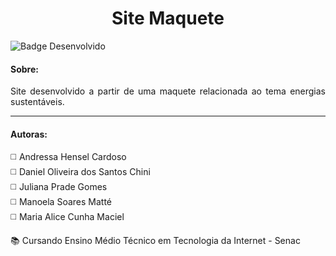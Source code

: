 <h1 align="center"> Site Maquete </h1>

![Badge Desenvolvido](https://img.shields.io/badge/STATUS-DESENVOLVIDO-lightgrey?style=for-the-badge)

<h4> Sobre: </h4>

<p align="justify" > Site desenvolvido a partir de uma maquete relacionada ao tema energias sustentáveis. </p>

<hr>

<h4> Autoras: </h4>

<p> ◻️	Andressa Hensel Cardoso <br> ◻️	Daniel Oliveira dos Santos Chini <br> ◻️	Juliana Prade Gomes <br> ◻️	Manoela Soares Matté  <br> ◻️	Maria Alice Cunha Maciel </p>

<p> 📚 Cursando Ensino Médio Técnico em Tecnologia da Internet - Senac </p>

